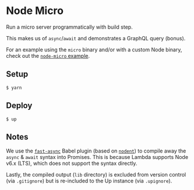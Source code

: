 # Node Micro

Run a micro server programmatically with build step.

This makes us of `async`/`await` and demonstrates a GraphQL query (bonus).

For an example using the `micro` binary and/or with a custom Node binary, check out the [`node-micro` example](https://github.com/apex/up-examples/blob/master/oss/node-micro).

## Setup

```
$ yarn
```

## Deploy

```
$ up
```

## Notes

We use the [`fast-async`](https://github.com/MatAtBread/fast-async) Babel plugin (based on [`nodent`](https://github.com/MatAtBread/nodent)) to compile away the `async` & `await` syntax into Promises. This is because Lambda supports Node v6.x (LTS), which does not support the syntax directly.

Lastly, the compiled output (`lib` directory) is excluded from version control (via `.gitignore`) but is re-included to the Up instance (via `.upignore`).
